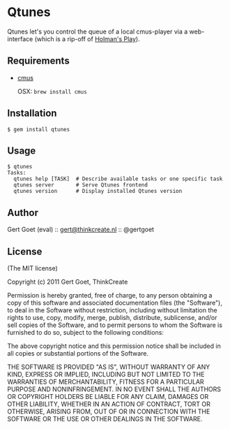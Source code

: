 Qtunes
========

Qtunes let's you control the queue of a local cmus-player via a web-interface (which is a rip-off of [Holman's Play](https://github.com/holman/play)).

Requirements
------------

- [cmus](http://cmus.sourceforge.net/)
    
    OSX: `brew install cmus`

Installation
------------
    
    $ gem install qtunes
    

Usage
------------

    $ qtunes
    Tasks:
      qtunes help [TASK]  # Describe available tasks or one specific task
      qtunes server       # Serve Qtunes frontend
      qtunes version      # Display installed Qtunes version

Author
------

Gert Goet (eval) :: gert@thinkcreate.nl :: @gertgoet

License
------

(The MIT license)

Copyright (c) 2011 Gert Goet, ThinkCreate

Permission is hereby granted, free of charge, to any person obtaining
a copy of this software and associated documentation files (the
"Software"), to deal in the Software without restriction, including
without limitation the rights to use, copy, modify, merge, publish,
distribute, sublicense, and/or sell copies of the Software, and to
permit persons to whom the Software is furnished to do so, subject to
the following conditions:

The above copyright notice and this permission notice shall be
included in all copies or substantial portions of the Software.

THE SOFTWARE IS PROVIDED "AS IS", WITHOUT WARRANTY OF ANY KIND,
EXPRESS OR IMPLIED, INCLUDING BUT NOT LIMITED TO THE WARRANTIES OF
MERCHANTABILITY, FITNESS FOR A PARTICULAR PURPOSE AND
NONINFRINGEMENT. IN NO EVENT SHALL THE AUTHORS OR COPYRIGHT HOLDERS BE
LIABLE FOR ANY CLAIM, DAMAGES OR OTHER LIABILITY, WHETHER IN AN ACTION
OF CONTRACT, TORT OR OTHERWISE, ARISING FROM, OUT OF OR IN CONNECTION
WITH THE SOFTWARE OR THE USE OR OTHER DEALINGS IN THE SOFTWARE.
